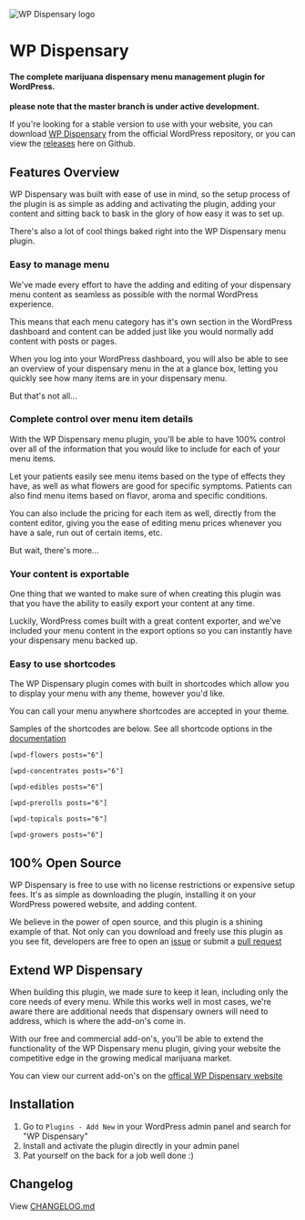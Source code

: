![WP Dispensary logo](http://www.wpdispensary.com/wp-content/uploads/2016/05/wpdispensary-logo-updated.png)

# WP Dispensary

#### The complete marijuana dispensary menu management plugin for WordPress.

**please note that the master branch is under active development.**

If you're looking for a stable version to use with your website, you can download [WP Dispensary](http://www.wordpress.org/plugins/wp-dispensary) from the official WordPress repository, or you can view the [releases](https://github.com/deviodigital/wp-dispensary/releases) here on Github.

## Features Overview

WP Dispensary was built with ease of use in mind, so the setup process of the plugin is as simple as adding and activating the plugin, adding your content and sitting back to bask in the glory of how easy it was to set up.

There's also a lot of cool things baked right into the WP Dispensary menu plugin.

### Easy to manage menu

We've made every effort to have the adding and editing of your dispensary menu content as seamless as possible with the normal WordPress experience.

This means that each menu category has it's own section in the WordPress dashboard and content can be added just like you would normally add content with posts or pages.

When you log into your WordPress dashboard, you will also be able to see an overview of your dispensary menu in the at a glance box, letting you quickly see how many items are in your dispensary menu.

But that's not all...

### Complete control over menu item details

With the WP Dispensary menu plugin, you'll be able to have 100% control over all of the information that you would like to include for each of your menu items.

Let your patients easily see menu items based on the type of effects they have, as well as what flowers are good for specific symptoms. Patients can also find menu items based on flavor, aroma and specific conditions.

You can also include the pricing for each item as well, directly from the content editor, giving you the ease of editing menu prices whenever you have a sale, run out of certain items, etc.

But wait, there's more...

### Your content is exportable

One thing that we wanted to make sure of when creating this plugin was that you have the ability to easily export your content at any time.

Luckily, WordPress comes built with a great content exporter, and we've included your menu content in the export options so you can instantly have your dispensary menu backed up.

### Easy to use shortcodes

The WP Dispensary plugin comes with built in shortcodes which allow you to display your menu with any theme, however you'd like.

You can call your menu anywhere shortcodes are accepted in your theme.

Samples of the shortcodes are below. See all shortcode options in the [documentation](http://www.wpdispensary.com/section/shortcodes/)

`[wpd-flowers posts="6"]`

`[wpd-concentrates posts="6"]`

`[wpd-edibles posts="6"]`

`[wpd-prerolls posts="6"]`

`[wpd-topicals posts="6"]`

`[wpd-growers posts="6"]`

## 100% Open Source

WP Dispensary is free to use with no license restrictions or expensive setup fees. It's as simple as downloading the plugin, installing it on your WordPress powered website, and adding content.

We believe in the power of open source, and this plugin is a shining example of that. Not only can you download and freely use this plugin as you see fit, developers are free to open an [issue](https://www.github.com/deviodigital/wp-dispensary/issues) or submit a [pull request](https://www.github.com/deviodigital/wp-dispensary/pulls)

## Extend WP Dispensary

When building this plugin, we made sure to keep it lean, including only the core needs of every menu. While this works well in most cases, we're aware there are additional needs that dispensary owners will need to address, which is where the add-on's come in.

With our free and commercial add-on's, you'll be able to extend the functionality of the WP Dispensary menu plugin, giving your website the competitive edge in the growing medical marijuana market.

You can view our current add-on's on the [offical WP Dispensary website](http://www.wpdispensary.com/add-ons)

## Installation

1. Go to `Plugins - Add New` in your WordPress admin panel and search for "WP Dispensary"
2. Install and activate the plugin directly in your admin panel
3. Pat yourself on the back for a job well done :)

## Changelog

View [CHANGELOG.md](https://github.com/deviodigital/wp-dispensary/blob/master/CHANGELOG.md)